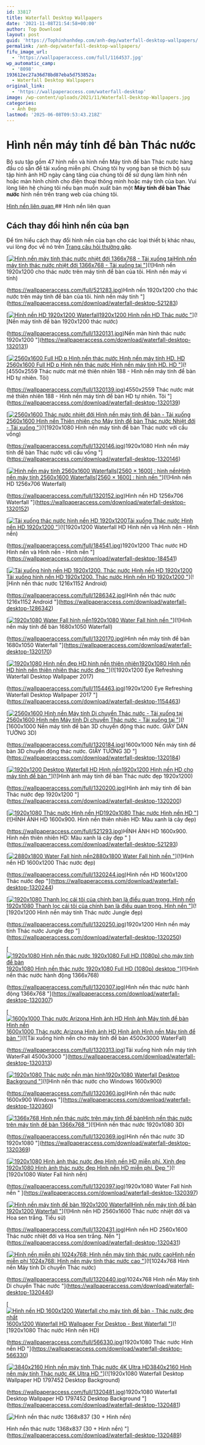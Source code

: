 ```yaml
---
id: 33817
title: Waterfall Desktop Wallpapers
date: '2021-11-08T21:54:58+00:00'
author: Top Download
layout: post
guid: 'https://Tophinhanhdep.com/anh-dep/waterfall-desktop-wallpapers/'
permalink: /anh-dep/waterfall-desktop-wallpapers/
fifu_image_url:
  - 'https://wallpaperaccess.com/full/1164537.jpg'
wp_automatic_camp:
  - '8098'
193612ec27a36d78bd87eba5d753852a:
  - Waterfall Desktop Wallpapers
original_link:
  - 'https://wallpaperaccess.com/waterfall-desktop'
image: /wp-content/uploads/2021/11/Waterfall-Desktop-Wallpapers.jpg
categories:
  - Ảnh Đẹp
lastmod: '2025-06-08T09:53:43.218Z'
---
```

# Hình nền máy tính để bàn Thác nước

Bộ sưu tập gồm 47 hình nền và hình nền Máy tính để bàn Thác nước hàng đầu có sẵn để tải xuống miễn phí. Chúng tôi hy vọng bạn sẽ thích bộ sưu tập hình ảnh HD ngày càng tăng của chúng tôi để sử dụng làm hình nền hoặc màn hình chính cho điện thoại thông minh hoặc máy tính của bạn. Vui lòng liên hệ chúng tôi nếu bạn muốn xuất bản một **Máy tính để bàn Thác nước** hình nền trên trang web của chúng tôi.

[Hình nền liên quan ](#related) ## Hình nền liên quan

## Cách thay đổi hình nền của bạn

Để tìm hiểu cách thay đổi hình nền của bạn cho các loại thiết bị khác nhau, vui lòng đọc về nó trên [Trang câu hỏi thường gặp](https://tophinhanhdep.com/faq/).

  
[[![Hình nền máy tính thác nước nhiệt đới 1366x768 - Tải xuống tại](https://wallpaperaccess.com/full/1164537.jpg)Hình nền máy tính thác nước nhiệt đới 1366x768 - Tải xuống tại "](https://wallpaperaccess.com/download/waterfall-desktop-1164537)](![Hình nền 1920x1200 cho thác nước trên máy tính để bàn của tôi.  Hình nền máy vi tính)

(https://wallpaperaccess.com/full/521283.jpg)Hình nền 1920x1200 cho thác nước trên máy tính để bàn của tôi. hình nền máy tính "](https://wallpaperaccess.com/download/waterfall-desktop-521283)

[[![Hình nền HD 1920x1200 Waterfall](https://wallpaperaccess.com/full/1320129.jpg)1920x1200 Hình nền HD Thác nước "](https://wallpaperaccess.com/download/waterfall-desktop-1320129)](![Nền máy tính để bàn 1920x1200 thác nước)

(https://wallpaperaccess.com/full/1320131.jpg)Nền màn hình thác nước 1920x1200 "](https://wallpaperaccess.com/download/waterfall-desktop-1320131)

[[![2560x1600 Full HD p Hình nền thác nước Hình nền máy tính HD.  HD](https://wallpaperaccess.com/full/566264.jpg)2560x1600 Full HD p Hình nền thác nước Hình nền máy tính HD. HD "](https://wallpaperaccess.com/download/waterfall-desktop-566264)](![4550x2559 Thác nước mát mẻ thiên nhiên 188 - Hình nền máy tính để bàn HD tự nhiên.  Tôi)

(https://wallpaperaccess.com/full/1320139.jpg)4550x2559 Thác nước mát mẻ thiên nhiên 188 - Hình nền máy tính để bàn HD tự nhiên. Tôi "](https://wallpaperaccess.com/download/waterfall-desktop-1320139)

[[![2560x1600 Thác nước nhiệt đới Hình nền máy tính để bàn - Tải xuống](https://wallpaperaccess.com/full/1320144.jpg)2560x1600 Hình nền Thiên nhiên cho Máy tính để bàn Thác nước Nhiệt đới - Tải xuống "](https://wallpaperaccess.com/download/waterfall-desktop-1320144)](![1920x1080 Hình nền máy tính để bàn Thác nước với cầu vồng)

(https://wallpaperaccess.com/full/1320146.jpg)1920x1080 Hình nền máy tính để bàn Thác nước với cầu vồng "](https://wallpaperaccess.com/download/waterfall-desktop-1320146)

 [[![Hình nền máy tính 2560x1600 Waterfalls[2560 × 1600] : hình nền](https://wallpaperaccess.com/full/1320149.jpg)Hình nền máy tính 2560x1600 Waterfalls\[2560 × 1600\] : hình nền "](https://wallpaperaccess.com/download/waterfall-desktop-1320149)](![Hình nền HD 1256x706 Waterfall)

(https://wallpaperaccess.com/full/1320152.jpg)Hình nền HD 1256x706 Waterfall "](https://wallpaperaccess.com/download/waterfall-desktop-1320152)

[[![Tải xuống thác nước hình nền HD 1920x1200](https://wallpaperaccess.com/full/1320154.jpg)Tải xuống Thác nước Hình nền HD 1920x1200 "](https://wallpaperaccess.com/download/waterfall-desktop-1320154)](![1920x1200 Waterfall HD Hình nền và Hình nền - Hình nền)

(https://wallpaperaccess.com/full/184541.jpg)1920x1200 Thác nước HD Hình nền và Hình nền - Hình nền "](https://wallpaperaccess.com/download/waterfall-desktop-184541)

[[![Tải xuống hình nền HD 1920x1200.  Thác nước Hình nền HD 1920x1200](https://wallpaperaccess.com/full/1320164.jpg)Tải xuống hình nền HD 1920x1200. Thác nước Hình nền HD 1920x1200 "](https://wallpaperaccess.com/download/waterfall-desktop-1320164)](![Hình nền thác nước 1216x1152 Android)

(https://wallpaperaccess.com/full/1286342.jpg)Hình nền thác nước 1216x1152 Android "](https://wallpaperaccess.com/download/waterfall-desktop-1286342)

[[![1920x1080 Water Fall hình nền](https://wallpaperaccess.com/full/1320167.jpg)1920x1080 Water Fall hình nền "](https://wallpaperaccess.com/download/waterfall-desktop-1320167)](![Hình nền máy tính để bàn 1680x1050 Waterfall)

(https://wallpaperaccess.com/full/1320170.jpg)Hình nền máy tính để bàn 1680x1050 Waterfall "](https://wallpaperaccess.com/download/waterfall-desktop-1320170)

[[![1920x1080 Hình nền đẹp HD hình nền thiên nhiên](https://wallpaperaccess.com/full/1320171.jpg)1920x1080 Hình nền HD hình nền thiên nhiên thác nước đẹp "](https://wallpaperaccess.com/download/waterfall-desktop-1320171)](![1920x1200 Eye Refreshing Waterfall Desktop Wallpaper 2017)

(https://wallpaperaccess.com/full/1154463.jpg)1920x1200 Eye Refreshing Waterfall Desktop Wallpaper 2017 "](https://wallpaperaccess.com/download/waterfall-desktop-1154463)

[[![2560x1600 Hình nền Máy tính Di chuyển Thác nước - Tải xuống tại](https://wallpaperaccess.com/full/1320177.jpg)2560x1600 Hình nền Máy tính Di chuyển Thác nước - Tải xuống tại "](https://wallpaperaccess.com/download/waterfall-desktop-1320177)](![1600x1000 Nền máy tính để bàn 3D chuyển động thác nước.  GIẤY DÁN TƯỜNG 3D)

(https://wallpaperaccess.com/full/1320184.jpg)1600x1000 Nền máy tính để bàn 3D chuyển động thác nước. GIẤY TƯỜNG 3D "](https://wallpaperaccess.com/download/waterfall-desktop-1320184)

[[![1920x1200 Desktop Waterfall HD Hình nền](https://wallpaperaccess.com/full/1320186.jpg)1920x1200 Hình nền HD cho máy tính để bàn "](https://wallpaperaccess.com/download/waterfall-desktop-1320186)](![Hình ảnh máy tính để bàn Thác nước đẹp 1920x1200)

(https://wallpaperaccess.com/full/1320200.jpg)Hình ảnh máy tính để bàn Thác nước đẹp 1920x1200 "](https://wallpaperaccess.com/download/waterfall-desktop-1320200)

[[![1920x1080 Thác nước Hình nền HD](https://wallpaperaccess.com/full/1320221.jpg)1920x1080 Thác nước Hình nền HD "](https://wallpaperaccess.com/download/waterfall-desktop-1320221)](![HÌNH ẢNH HD 1600x900.  Hình nền thiên nhiên HD: Màu xanh lá cây đẹp)

(https://wallpaperaccess.com/full/521293.jpg)HÌNH ẢNH HD 1600x900. Hình nền thiên nhiên HD: Màu xanh lá cây đẹp " ](https://wallpaperaccess.com/download/waterfall-desktop-521293)

[[![2880x1800 Water Fall hình nền](https://wallpaperaccess.com/full/1320225.jpg)2880x1800 Water Fall hình nền "](https://wallpaperaccess.com/download/waterfall-desktop-1320225)](![Hình nền HD 1600x1200 Thác nước đẹp)

(https://wallpaperaccess.com/full/1320244.jpg)Hình nền HD 1600x1200 Thác nước đẹp "](https://wallpaperaccess.com/download/waterfall-desktop-1320244)

[[![1920x1080 Thanh lọc cái tôi của chính bạn là điều quan trọng.  Hình nền](https://wallpaperaccess.com/full/1320249.jpg)1920x1080 Thanh lọc cái tôi của chính bạn là điều quan trọng. Hình nền "](https://wallpaperaccess.com/download/waterfall-desktop-1320249)](![1920x1200 Hình nền máy tính Thác nước Jungle đẹp)

(https://wallpaperaccess.com/full/1320250.jpg)1920x1200 Hình nền máy tính Thác nước Jungle đẹp "](https://wallpaperaccess.com/download/waterfall-desktop-1320250)

[[![1920x1080 Hình nền thác nước 1920x1080 Full HD (1080p) cho máy tính để bàn](https://wallpaperaccess.com/full/1320255.jpg)1920x1080 Hình nền thác nước 1920x1080 Full HD (1080p) desktop "](https://wallpaperaccess.com/download/waterfall-desktop-1320255)](![Hình nền thác nước hành động 1366x768)

(https://wallpaperaccess.com/full/1320307.jpg)Hình nền thác nước hành động 1366x768 "](https://wallpaperaccess.com/download/waterfall-desktop-1320307)

[[![1600x1000 Thác nước Arizona Hình ảnh HD Hình ảnh Máy tính để bàn Hình nền](https://wallpaperaccess.com/full/1320308.jpg)1600x1000 Thác nước Arizona Hình ảnh HD Hình ảnh Hình nền Máy tính để bàn "](https://wallpaperaccess.com/download/waterfall-desktop-1320308)](![Tải xuống hình nền cho máy tính để bàn 4500x3000 WaterFall)

(https://wallpaperaccess.com/full/1320313.jpg)Tải xuống hình nền máy tính WaterFall 4500x3000 "](https://wallpaperaccess.com/download/waterfall-desktop-1320313)

[[![1920x1080 Thác nước nền màn hình](https://wallpaperaccess.com/full/1320350.jpg)1920x1080 Waterfall Desktop Background "](https://wallpaperaccess.com/download/waterfall-desktop-1320350)](![Hình nền thác nước cho Windows 1600x900)

(https://wallpaperaccess.com/full/1320360.jpg)Hình nền thác nước 1600x900 Windows "](https://wallpaperaccess.com/download/waterfall-desktop-1320360)

[[![1366x768 Hình nền thác nước trên máy tính để bàn](https://wallpaperaccess.com/full/1320362.jpg)Hình nền thác nước trên máy tính để bàn 1366x768 "](https://wallpaperaccess.com/download/waterfall-desktop-1320362)](![Hình nền thác nước 1920x1080 3D)

(https://wallpaperaccess.com/full/1320369.jpg)Hình nền thác nước 3D 1920x1080 "](https://wallpaperaccess.com/download/waterfall-desktop-1320369)

[[![1920x1080 Hình ảnh thác nước đẹp Hình nền HD miễn phí.  Xinh đẹp](https://wallpaperaccess.com/full/1320391.jpg)1920x1080 Hình ảnh thác nước đẹp Hình nền HD miễn phí. Đẹp "](https://wallpaperaccess.com/download/waterfall-desktop-1320391)](![1920x1080 Water Fall hình nền)

(https://wallpaperaccess.com/full/1320397.jpg)1920x1080 Water Fall hình nền " ](https://wallpaperaccess.com/download/waterfall-desktop-1320397)

[[![Hình nền máy tính để bàn 1920x1200 Waterfall](https://wallpaperaccess.com/full/1320414.jpg)Hình nền máy tính để bàn 1920x1200 Waterfall "](https://wallpaperaccess.com/download/waterfall-desktop-1320414)](![Hình nền HD 2560x1600 Thác nước nhiệt đới và Hoa sen trắng.  Tiểu sử)

(https://wallpaperaccess.com/full/1320431.jpg)Hình nền HD 2560x1600 Thác nước nhiệt đới và Hoa sen trắng. Nền "](https://wallpaperaccess.com/download/waterfall-desktop-1320431)

[[![Hình nền miễn phí 1024x768: Hình nền máy tính thác nước cao](https://wallpaperaccess.com/full/1320433.jpg)Hình nền miễn phí 1024x768: Hình nền máy tính thác nước cao "](https://wallpaperaccess.com/download/waterfall-desktop-1320433)](![1024x768 Hình nền Máy tính Di chuyển Thác nước)

(https://wallpaperaccess.com/full/1320440.jpg)1024x768 Hình nền Máy tính Di chuyển Thác nước "](https://wallpaperaccess.com/download/waterfall-desktop-1320440)

[[![Hình nền HD 1600x1200 Waterfall cho máy tính để bàn - Thác nước đẹp nhất](https://wallpaperaccess.com/full/1320441.jpg)1600x1200 Waterfall HD Wallpaper For Desktop - Best Waterfall "](https://wallpaperaccess.com/download/waterfall-desktop-1320441)](![1920x1080 Thác nước Hình nền HD)

(https://wallpaperaccess.com/full/566330.jpg)1920x1080 Thác nước Hình nền HD "](https://wallpaperaccess.com/download/waterfall-desktop-566330)

[[![3840x2160 Hình nền máy tính Thác nước 4K Ultra HD](https://wallpaperaccess.com/full/1320447.jpg)3840x2160 Hình nền máy tính Thác nước 4K Ultra HD "](https://wallpaperaccess.com/download/waterfall-desktop-1320447)](![1920x1080 Waterfall Desktop Wallpaper HD 1797452 Desktop Background)

(https://wallpaperaccess.com/full/1320481.jpg)1920x1080 Waterfall Desktop Wallpaper HD 1797452 Desktop Background "](https://wallpaperaccess.com/download/waterfall-desktop-1320481)

[![Hình nền thác nước 1368x837 (30 + Hình nền)](https://wallpaperaccess.com/full/1320489.jpg)

Hình nền thác nước 1368x837 (30 + Hình nền) "](https://wallpaperaccess.com/download/waterfall-desktop-1320489)
